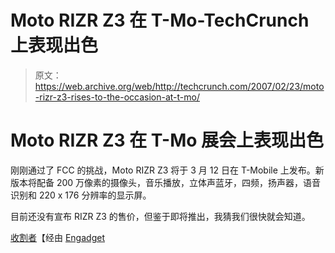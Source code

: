 # Moto RIZR Z3 在 T-Mo-TechCrunch 上表现出色

> 原文：<https://web.archive.org/web/http://techcrunch.com/2007/02/23/moto-rizr-z3-rises-to-the-occasion-at-t-mo/>

# Moto RIZR Z3 在 T-Mo 展会上表现出色

刚刚通过了 FCC 的挑战，Moto RIZR Z3 将于 3 月 12 日在 T-Mobile 上发布。新版本将配备 200 万像素的摄像头，音乐播放，立体声蓝牙，四频，扬声器，语音识别和 220 x 176 分辨率的显示屏。

目前还没有宣布 RIZR Z3 的售价，但鉴于即将推出，我猜我们很快就会知道。

[收割者](https://web.archive.org/web/20210227165302/http://reaperpc.proboards45.com/index.cgi?action=display&board=othernews&thread=1172203924&page=1)【经由 [Engadget](https://web.archive.org/web/20210227165302/http://www.engadget.com/2007/02/23/motorola-rizr-z3-hitting-up-t-mobile-next-month/)